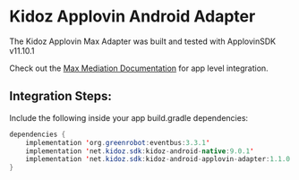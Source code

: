# Kidoz Applovin Android Adapter

The Kidoz Applovin Max Adapter was built and tested with ApplovinSDK v11.10.1<BR>

Check out the [Max Mediation Documentation](https://dash.applovin.com/documentation/mediation/android/getting-started/integration) for app level integration.

## Integration Steps:

Include the following inside your app build.gradle dependencies:

```java
dependencies {
    implementation 'org.greenrobot:eventbus:3.3.1'
    implementation 'net.kidoz.sdk:kidoz-android-native:9.0.1'
    implementation 'net.kidoz.sdk:kidoz-android-applovin-adapter:1.1.0'
}
```

